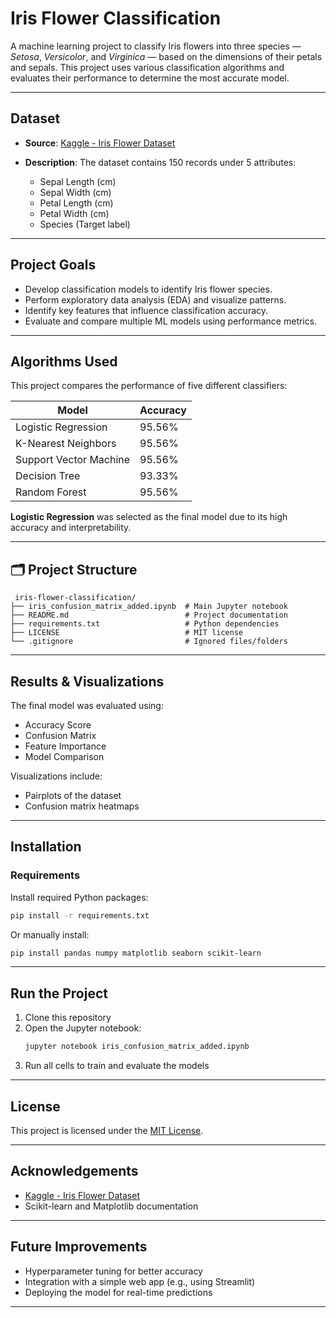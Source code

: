 #  Iris Flower Classification

A machine learning project to classify Iris flowers into three species — *Setosa*, *Versicolor*, and *Virginica* — based on the dimensions of their petals and sepals. This project uses various classification algorithms and evaluates their performance to determine the most accurate model.

---

##  Dataset

- **Source**: [Kaggle - Iris Flower Dataset](https://www.kaggle.com/datasets/arshid/iris-flower-dataset)

- **Description**: The dataset contains 150 records under 5 attributes:
  - Sepal Length (cm)
  - Sepal Width (cm)
  - Petal Length (cm)
  - Petal Width (cm)
  - Species (Target label)

---

##  Project Goals

- Develop classification models to identify Iris flower species.
- Perform exploratory data analysis (EDA) and visualize patterns.
- Identify key features that influence classification accuracy.
- Evaluate and compare multiple ML models using performance metrics.

---

##  Algorithms Used

This project compares the performance of five different classifiers:

| Model                   | Accuracy |
|------------------------|----------|
| Logistic Regression     | 95.56%   |
| K-Nearest Neighbors     | 95.56%   |
| Support Vector Machine  | 95.56%   |
| Decision Tree           | 93.33%   |
| Random Forest           | 95.56%   |

 **Logistic Regression** was selected as the final model due to its high accuracy and interpretability.

---

## 🗂 Project Structure

```
 iris-flower-classification/
├── iris_confusion_matrix_added.ipynb  # Main Jupyter notebook
├── README.md                          # Project documentation
├── requirements.txt                   # Python dependencies
├── LICENSE                            # MIT license
└── .gitignore                         # Ignored files/folders
```

---

##  Results & Visualizations

The final model was evaluated using:
- Accuracy Score
- Confusion Matrix
- Feature Importance
- Model Comparison

Visualizations include:
- Pairplots of the dataset
- Confusion matrix heatmaps


---

##  Installation

###  Requirements

Install required Python packages:

```bash
pip install -r requirements.txt
```

Or manually install:

```bash
pip install pandas numpy matplotlib seaborn scikit-learn
```

---

##  Run the Project

1. Clone this repository
2. Open the Jupyter notebook:
   ```bash
   jupyter notebook iris_confusion_matrix_added.ipynb
   ```
3. Run all cells to train and evaluate the models

---

##  License

This project is licensed under the [MIT License](LICENSE).

---

##  Acknowledgements

- [Kaggle - Iris Flower Dataset](https://www.kaggle.com/datasets/arshid/iris-flower-dataset)
- Scikit-learn and Matplotlib documentation

---

##  Future Improvements

- Hyperparameter tuning for better accuracy
- Integration with a simple web app (e.g., using Streamlit)
- Deploying the model for real-time predictions

---
